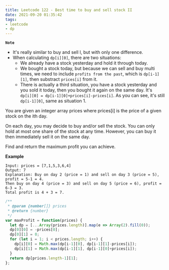 ```yaml
---
title: Leetcode 122 - Best time to buy and sell stock II
date: 2021-09-20 01:35:42
tags:
- leetcode
- dp
---
```

**`Note`**
- It's really similar to buy and sell I, but with only one difference.
- When calculating `dp[i][0]`, there are two situations:
  - We already have a stock yesterday and hold it through today.
  - We bought a stock today, but because we can sell and buy multi times, we need to include `profits from the past`, which is `dp[i-1][1]`, then substract `prices[i]` from it.
  - There is actually a third situation, you have a stock yesterday and you sold it today, then you bought it again on the same day. It's `dp[i][0] = dp[i-1][0]+prices[i]-prices[i]`. As you can see, it's still `dp[i-1][0]`, same as situation 1.

You are given an integer array prices where prices[i] is the price of a given stock on the ith day.

On each day, you may decide to buy and/or sell the stock. You can only hold at most one share of the stock at any time. However, you can buy it then immediately sell it on the same day.

Find and return the maximum profit you can achieve.

**Example**
```
Input: prices = [7,1,5,3,6,4]
Output: 7
Explanation: Buy on day 2 (price = 1) and sell on day 3 (price = 5), profit = 5-1 = 4.
Then buy on day 4 (price = 3) and sell on day 5 (price = 6), profit = 6-3 = 3.
Total profit is 4 + 3 = 7.
```

```javascript
/**
 * @param {number[]} prices
 * @return {number}
 */
var maxProfit = function(prices) {
  let dp = [...Array(prices.length)].map(e => Array(2).fill(0));
  dp[0][0] = -prices[0];
  dp[0][1] = 0;
  for (let i = 1; i < prices.length; i++) {
    dp[i][0] = Math.max(dp[i-1][0], dp[i-1][1]-prices[i]);
    dp[i][1] = Math.max(dp[i-1][1], dp[i-1][0]+prices[i]);
  }
  return dp[prices.length-1][1];
};
```